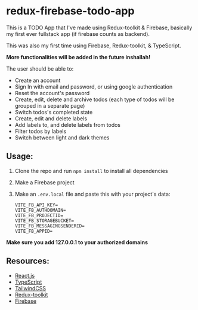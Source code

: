 # redux-firebase-todo-app

This is a TODO App that I've made using Redux-toolkit & Firebase, basically my first ever fullstack app (if firebase counts as backend).

This was also my first time using Firebase, Redux-toolkit, & TypeScript.

**More functionalities will be added in the future inshallah!**

The user should be able to:

- Create an account
- Sign In with email and password, or using google authentication
- Reset the account's password
- Create, edit, delete and archive todos (each type of todos will be grouped in a separate page)
- Switch todos's completed state
- Create, edit and delete labels
- Add labels to, and delete labels from todos
- Filter todos by labels
- Switch between light and dark themes

## Usage:

1. Clone the repo and run `npm install` to install all dependencies
2. Make a Firebase project
3. Make an `.env.local` file and paste this with your project's data:

   ```
   VITE_FB_API_KEY=
   VITE_FB_AUTHDOMAIN=
   VITE_FB_PROJECTID=
   VITE_FB_STORAGEBUCKET=
   VITE_FB_MESSAGINGSENDERID=
   VITE_FB_APPID=
   ```

**Make sure you add 127.0.0.1 to your authorized domains**

## Resources:

- [React.js](https://beta.reactjs.org/)
- [TypeScript](https://www.typescriptlang.org/)
- [TailwindCSS](https://tailwindcss.com/)
- [Redux-toolkit](https://redux-toolkit.js.org/)
- [Firebase](https://firebase.google.com/)
